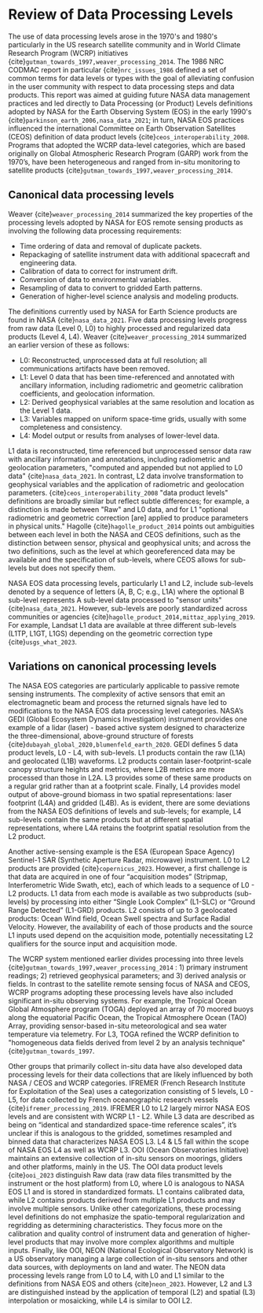 # Review of Data Processing Levels

The use of data processing levels arose in the 1970's and 1980's particularly in the US research satellite community and in World Climate Research Program (WCRP) initiatives {cite}`gutman_towards_1997,weaver_processing_2014`. The 1986 NRC CODMAC report in particular {cite}`nrc_issues_1986` defined a set of common terms for data levels or types with the goal of alleviating confusion in the user community with respect to data processing steps and data products. This report was aimed at guiding future NASA data management practices and led directly to Data Processing (or Product) Levels definitions adopted by NASA for the Earth Observing System (EOS) in the early 1990's {cite}`parkinson_earth_2006,nasa_data_2021`; in turn, NASA EOS practices influenced the international Committee on Earth Observation Satellites (CEOS) definition of data product levels {cite}`ceos_interoperability_2008`. Programs that adopted the WCRP data-level categories, which are based originally on Global Atmospheric Research Program (GARP) work from the 1970’s, have been heterogeneous and ranged from in-situ monitoring to satellite products {cite}`gutman_towards_1997,weaver_processing_2014`.


## Canonical data processing levels

Weaver {cite}`weaver_processing_2014` summarized the key properties of the processing levels adopted by NASA for EOS remote sensing products as involving the following data processing requirements:

- Time ordering of data and removal of duplicate packets.
- Repackaging of satellite instrument data with additional spacecraft and engineering data.
- Calibration of data to correct for instrument drift.
- Conversion of data to environmental variables.
- Resampling of data to convert to gridded Earth patterns.
- Generation of higher-level science analysis and modeling products.

The definitions currently used by NASA for Earth Science products are found in NASA {cite}`nasa_data_2021`. Five data processing levels progress from raw data (Level 0, L0) to highly processed and regularized data products (Level 4, L4). Weaver {cite}`weaver_processing_2014` summarized an earlier version of these as follows:

- L0: Reconstructed, unprocessed data at full resolution; all communications artifacts have been removed.
- L1: Level 0 data that has been time-referenced and annotated with ancillary information, including radiometric and geometric calibration coefficients, and geolocation information.
- L2: Derived geophysical variables at the same resolution and location as the Level 1 data.
- L3: Variables mapped on uniform space-time grids, usually with some completeness and consistency.
- L4: Model output or results from analyses of lower-level data.

L1 data is reconstructed, time referenced but unprocessed sensor data raw with ancillary information and annotations, including radiometric and geolocation parameters, "computed and appended but not applied to L0 data" {cite}`nasa_data_2021`. In contrast, L2 data involve transformation to geophysical variables and the application of radiometric and geolocation parameters. {cite}`ceos_interoperability_2008` "data product levels" definitions are broadly similar but reflect subtle differences; for example, a distinction is made between "Raw" and L0 data, and for L1 "optional radiometric and geometric correction [are] applied to produce parameters in physical units." Hagolle {cite}`hagolle_product_2014` points out ambiguities between each level in both the NASA and CEOS definitions, such as the distinction between sensor, physical and geophysical units; and across the two definitions, such as the level at which georeferenced data may be available and the specification of sub-levels, where CEOS allows for sub-levels but does not specify them. 

NASA EOS data processing levels, particularly L1 and L2, include sub-levels denoted by a sequence of letters (A, B, C; e.g., L1A) where the optional B sub-level represents A sub-level data processed to "sensor units" {cite}`nasa_data_2021`. However, sub-levels are poorly standardized across communities or agencies {cite}`hagolle_product_2014,mittaz_applying_2019`. For example, Landsat L1 data are available at three different sub-levels (L1TP, L1GT, L1GS) depending on the geometric correction type {cite}`usgs_what_2023`. 


## Variations on canonical processing levels

The NASA EOS categories are particularly applicable to passive remote sensing instruments. The complexity of active sensors that emit an electromagnetic beam and process the returned signals have led to modifications to the NASA EOS data processing level categories. NASA’s GEDI (Global Ecosystem Dynamics Investigation) instrument provides one example of a lidar (laser) - based active system designed to characterize the three-dimensional, above-ground structure of forests {cite}`dubayah_global_2020,blumenfeld_earth_2020`. GEDI defines 5 data product levels, L0 - L4, with sub-levels. L1 products contain the raw (L1A) and geolocated (L1B) waveforms. L2 products contain laser-footprint-scale canopy structure heights and metrics, where L2B metrics are more processed than those in L2A. L3 provides some of these same products on a regular grid rather than at a footprint scale. Finally, L4 provides model output of above-ground biomass in two spatial representations: laser footprint (L4A) and gridded (L4B). As is evident, there are some deviations from the NASA EOS definitions of levels and sub-levels; for example, L4 sub-levels contain the same products but at different spatial representations, where L4A retains the footprint spatial resolution from the L2 product. 

Another active-sensing example is the ESA (European Space Agency) Sentinel-1 SAR (Synthetic Aperture Radar, microwave) instrument. L0 to L2 products are provided {cite}`copernicus_2023`. However, a first challenge is that data are acquired in one of four “acquisition modes” (Stripmap, Interferometric Wide Swath, etc), each of which leads to a sequence of L0 - L2 products. L1 data from each mode is available as two subproducts (sub-levels) by processing into either “Single Look Complex” (L1-SLC) or “Ground Range Detected” (L1-GRD) products. L2 consists of up to 3 geolocated products: Ocean Wind field, Ocean Swell spectra and Surface Radial Velocity. However, the availability of each of those products and the source L1 inputs used depend on the acquisition mode, potentially necessitating L2 qualifiers for the source input and acquisition mode.

The WCRP system mentioned earlier divides processing into three levels {cite}`gutman_towards_1997,weaver_processing_2014` : 1) primary instrument readings; 2) retrieved geophysical parameters; and 3) derived analysis or fields. In contrast to the satellite remote sensing focus of NASA and CEOS, WCRP programs adopting these processing levels have also included significant in-situ observing systems. For example, the Tropical Ocean Global Atmosphere program (TOGA) deployed an array of 70 moored buoys along the equatorial Pacific Ocean, the Tropical Atmosphere Ocean (TAO) Array, providing sensor-based in-situ meteorological and sea water temperature via telemetry. For L3, TOGA refined the WCRP definition to "homogeneous data fields derived from level 2 by an analysis technique" {cite}`gutman_towards_1997`. 

Other groups that primarily collect in-situ data have also developed data processing levels for their data collections that are likely influenced by both NASA / CEOS and WCRP categories. IFREMER (French Research Institute for Exploitation of the Sea) uses a categorization consisting of 5 levels, L0 - L5, for data collected by French oceanographic research vessels {cite}`ifremer_processing_2019`. IFREMER L0 to L2 largely mirror NASA EOS levels and are consistent with WCRP L1 - L2. While L3 data are described as being on “identical and standardized space-time reference scales”, it’s unclear if this is analogous to the gridded, sometimes resampled and binned data that characterizes NASA EOS L3. L4 & L5 fall within the scope of NASA EOS L4 as well as WCRP L3. OOI (Ocean Observatories Initiative) maintains an extensive collection of in-situ sensors on moorings, gliders and other platforms, mainly in the US. The OOI data product levels {cite}`ooi_2023` distinguish Raw data (raw data files transmitted by the instrument or the host platform) from L0, where L0 is analogous to NASA EOS L1 and is stored in standardized formats. L1 contains calibrated data, while L2 contains products derived from multiple L1 products and may involve multiple sensors. Unlike other categorizations, these processing level definitions do not emphasize the spatio-temporal regularization and regridding as determining characteristics. They focus more on the calibration and quality control of instrument data and generation of higher-level products that may involve more complex algorithms and multiple inputs. Finally, like OOI, NEON (National Ecological Observatory Network) is a US observatory managing a large collection of in-situ sensors and other data sources, with deployments on land and water. The NEON data processing levels range from L0 to L4, with L0 and L1 similar to the definitions from NASA EOS and others {cite}`neon_2023`. However, L2 and L3 are distinguished instead by the application of temporal (L2) and spatial (L3) interpolation or mosaicking, while L4 is similar to OOI L2.

